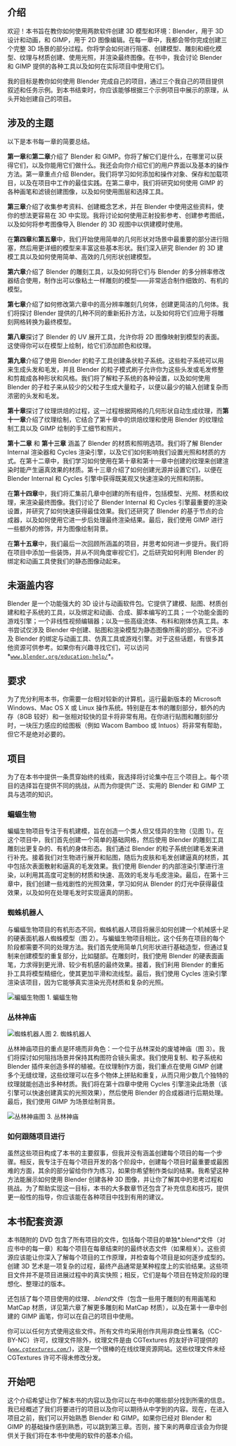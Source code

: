 ## 介绍

欢迎！本书旨在教你如何使用两款软件创建 3D 模型和环境：Blender，用于 3D 设计和动画，和 GIMP，用于 2D 图像编辑。在每一章中，我都会带你完成创建三个完整 3D 场景的部分过程。你将学会如何进行阻塞、创建模型、雕刻和细化模型、纹理与材质创建、使用光照，并渲染最终图像。在书中，我会讨论 Blender 和 GIMP 提供的各种工具以及如何在实际项目中使用它们。

我的目标是教你如何使用 Blender 完成自己的项目，通过三个我自己的项目提供叙述和任务示例。到本书结束时，你应该能够根据三个示例项目中展示的原理，从头开始创建自己的项目。

## 涉及的主题

以下是本书每一章的简要总结。

**第一章**和**第二章**介绍了 Blender 和 GIMP。你将了解它们是什么，在哪里可以获得它们，以及你能用它们做什么。我还会向你介绍它们的用户界面以及基本的操作方法。第一章重点介绍 Blender。我们将学习如何添加和操作对象、保存和加载项目，以及在项目中工作的最佳实践。在第二章中，我们将研究如何使用 GIMP 的各种画笔和滤镜创建图像，以及如何使用图层和选择工具。

**第三章**介绍了收集参考资料、创建概念艺术，并在 Blender 中使用这些资料，使你的想法更容易在 3D 中实现。我将讨论如何使用正射投影参考、创建参考图纸，以及如何将参考图像导入 Blender 的 3D 视图中以供建模时使用。

在**第四章**和**第五章**中，我们开始使用简单的几何形状对场景中最重要的部分进行阻塞，然后用更详细的模型来丰富这些基本形状。我们深入研究 Blender 的 3D 建模工具以及如何使用简单、高效的几何形状创建模型。

**第六章**介绍了 Blender 的雕刻工具，以及如何将它们与 Blender 的多分辨率修改器结合使用，制作出可以像粘土一样雕刻的模型——非常适合制作细致的、有机的模型。

**第七章**介绍了如何修改第六章中的高分辨率雕刻几何体，创建更简洁的几何体。我们将探讨 Blender 提供的几种不同的重新拓扑方法，以及如何将它们应用于将雕刻网格转换为最终模型。

**第八章**探讨了 Blender 的 UV 展开工具，允许你将 2D 图像映射到模型的表面。这使得你可以在模型上绘制，给它们添加颜色和纹理。

**第九章**介绍了使用 Blender 的粒子工具创建条状粒子系统。这些粒子系统可以用来生成头发和毛发，并且 Blender 的粒子模式刷子允许你为这些头发或毛发修整和剪裁成各种形状和风格。我们将了解粒子系统的各种设置，以及如何使用 Blender 的子粒子来从较少的父粒子生成大量粒子，以便以最少的输入创建复杂而浓密的头发和毛发。

**第十章**探讨了纹理烘焙的过程，这一过程根据网格的几何形状自动生成纹理，而**第十一章**介绍了纹理绘制，它结合了第十章中的烘焙纹理和使用 Blender 的纹理绘制工具以及 GIMP 绘制的手工细节和照片。

**第十二章** 和 **第十三章** 涵盖了 Blender 的材质和照明选项。我们将了解 Blender Internal 渲染器和 Cycles 渲染引擎，以及它们如何影响我们设置光照和材质的方式。在第十二章中，我们学习如何使用在第十章和第十一章中创建的纹理来创建渲染时能产生逼真效果的材质。第十三章介绍了如何创建光源并设置它们，以便在 Blender Internal 和 Cycles 引擎中获得既美观又快速渲染的光照和阴影。

在**第十四章**中，我们将汇集前几章中创建的所有组件，包括模型、光照、材质和纹理，来渲染最终图像。我们讨论了 Blender Internal 和 Cycles 引擎最重要的渲染设置，并研究了如何快速获得最佳效果。我们还研究了 Blender 的基于节点的合成器，以及如何使用它进一步后处理最终渲染结果。最后，我们使用 GIMP 进行一些额外的修饰，并为图像绘制背景。

在**第十五章**中，我们最后一次回顾所涵盖的项目，并思考如何进一步提升。我们将在项目中添加一些装饰，并从不同角度审视它们，之后研究如何利用 Blender 的绑定和动画工具使我们的静态图像动起来。

## 未涵盖内容

Blender 是一个功能强大的 3D 设计与动画软件包。它提供了建模、贴图、材质创建和粒子系统的工具，以及绑定和动画、合成、脚本编写的工具；一个功能全面的游戏引擎；一个非线性视频编辑器；以及一些高级流体、布料和刚体仿真工具。本书尝试仅涉及 Blender 中创建、贴图和渲染模型为静态图像所需的部分。它不涉及 Blender 的绑定与动画工具、仿真工具或游戏引擎。对于这些话题，有很多其他资源可供参考。如果你有兴趣寻找它们，可以访问*[`www.blender.org/education-help/`](http://www.blender.org/education-help/)*。

## 要求

为了充分利用本书，你需要一台相对较新的计算机，运行最新版本的 Microsoft Windows、Mac OS X 或 Linux 操作系统。特别是在本书的雕刻部分，额外的内存（8GB 较好）和一张相对较快的显卡将非常有用。在你进行贴图和雕刻部分时，一块压力感应的绘图板（例如 Wacom Bamboo 或 Intuos）将非常有帮助，但它不是绝对必要的。

## 项目

为了在本书中提供一条贯穿始终的线索，我选择将讨论集中在三个项目上。每个项目的选择旨在提供不同的挑战，从而为你提供广泛、实用的 Blender 和 GIMP 工具与选项的知识。

### 蝙蝠生物

蝙蝠生物项目专注于有机建模，旨在创造一个类人但又怪异的生物（见图 1）。在这个项目中，我们首先创建一个简单的基础网格，然后使用 Blender 的雕刻工具雕刻出更复杂的、有机的身体形态。我们通过 Blender 的粒子系统创建毛发来进行补充。接着我们对生物进行展开和贴图，随后为皮肤和毛发创建逼真的材质，其中包括次表面散射和逼真的毛发效果。我们使用 Blender 的内部渲染引擎进行渲染，以利用其高度可定制的材质和快速、高效的毛发与毛皮渲染。最后，在第十三章中，我们创建一些戏剧性的光照效果，学习如何从 Blender 的灯光中获得最佳效果，以及如何在处理毛发时实现逼真的阴影。

### 蜘蛛机器人

与蝙蝠生物项目的有机形态不同，蜘蛛机器人项目将展示如何创建一个机械感十足的硬表面机器人蜘蛛模型（图 2）。与蝙蝠生物项目相比，这个任务在项目的每个阶段都需要不同的处理方法。我们首先使用简单几何形状进行基础造型，但通过复制来创建模型的重复部分，比如腿部。在雕刻时，我们使用 Blender 的硬表面画笔，力求得到更光滑、较少有机感的最终效果。接着，我们利用 Blender 的重拓扑工具将模型精细化，使其更加平滑和流线型。最后，我们使用 Cycles 渲染引擎渲染该项目，因为它能够真实渲染光亮材质和复杂的光照。

![蝙蝠生物](img/httpatomoreillycomsourcenostarchimages1538248.png.jpg)图 1. 蝙蝠生物

### 丛林神庙

![蜘蛛机器人](img/httpatomoreillycomsourcenostarchimages1538250.png.jpg)图 2. 蜘蛛机器人

丛林神庙项目的重点是环境而非角色：一个位于丛林深处的废墟神庙（图 3）。我们将探讨如何阻挡场景并保持其构图符合镜头需求。我们使用复制、粒子系统和 Blender 插件来创造多样的植被。在纹理制作方面，我们重点在使用 GIMP 创建多个无缝纹理，这些纹理可以在多个物体上拼贴和重复，从而只用少数几个独特的纹理就能创造出多种材质。我们将在第十四章中使用 Cycles 引擎渲染此场景（该引擎可以快速创建真实的光照效果），然后使用 Blender 的合成器进行后期处理。最后，我们使用 GIMP 为场景绘制背景。

![丛林神庙](img/httpatomoreillycomsourcenostarchimages1538252.png.jpg)图 3. 丛林神庙

### 如何跟随项目进行

虽然这些项目构成了本书的主要叙事，但我并没有涵盖创建每个项目的每一个步骤。相反，我专注于在每个项目开发的各个阶段中，创建每个项目时最重要或最困难的方面，其余的部分留给你作为练习，如果你希望制作类似的结果。我希望这种方法能展示如何使用 Blender 创建各种 3D 图像，并让你了解其中的思考过程和挑战。为了帮助实现这一目标，本书的大多数章节还包含了补充信息和技巧，提供更一般性的指导，你应该能在各种项目中找到有用的建议。

## 本书配套资源

本书随附的 DVD 包含了所有项目的文件，包括每个项目的单独*.blend*文件（对应书中的每一章）和每个项目在每章结束时的最终状态文件（如果相关）。这些资源应该能让你深入了解每个项目的工作原理，并检查每个项目是如何逐步成型的。创建 3D 艺术是一项复杂的过程，最终产品通常是某种程度上的实验结果。这些项目文件并不是项目进展过程中的真实快照；相反，它们是每个项目在特定阶段的理想化、整理过的版本。

还包括了每个项目使用的纹理、*.blend*文件（包含一些用于雕刻的有用画笔和 MatCap 材质，详见第六章了解更多雕刻和 MatCap 材质），以及在第十一章中创建的 GIMP 画笔，你可以在自己的项目中使用。

你可以以任何方式使用这些文件。所有文件均采用创作共用非商业性署名（CC-BY-NC）许可，纹理文件除外，纹理文件是由 CGTextures 的友好许可提供的 (*[`www.cgtextures.com/`](http://www.cgtextures.com/)*)，这是一个很棒的在线纹理资源网站。这些纹理文件未经 CGTextures 许可不得未修改分发。

## 开始吧

这个介绍希望让你了解本书的内容以及你可以在书中的哪些部分找到所需的信息。我已经概述了我们将要进行的项目以及你可以期待从中学到的内容。现在，在进入项目之前，我们可以开始熟悉 Blender 和 GIMP。如果你已经对 Blender 和 GIMP 的基础操作感到熟悉，可以跳到第三章。否则，接下来的两章应该会为你提供关于我们将在本书中使用的软件的基本介绍。
